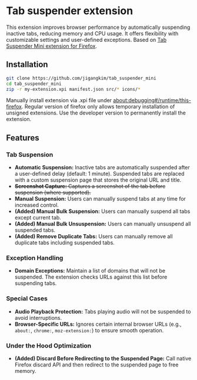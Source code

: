 # Tab suspender extension

This extension improves browser performance by automatically suspending inactive tabs, reducing memory and CPU usage. It offers flexibility with customizable settings and user-defined exceptions. Based on [Tab Suspender Mini extension for Firefox](https://addons.mozilla.org/en-US/firefox/addon/tab-suspender-mini/).

## Installation

```bash
git clone https://github.com/jigangkim/tab_suspender_mini
cd tab_suspender_mini
zip -r my-extension.xpi manifest.json src/* icons/*
```

Manually install extension via .xpi file under [about:debugging#/runtime/this-firefox](about:debugging#/runtime/this-firefox). Regular version of firefox only allows temporary installation of unsigned extensions. Use the developer version to permanently install the extension.

## Features

### Tab Suspension
- **Automatic Suspension:** Inactive tabs are automatically suspended after a user-defined delay (default: 1 minute). Suspended tabs are replaced with a custom suspension page that stores the original URL and title.
- ~~**Screenshot Capture:** Captures a screenshot of the tab before suspension (where supported).~~
- **Manual Suspension:** Users can manually suspend tabs at any time for increased control.
- **(Added) Manual Bulk Suspension:** Users can manually suspend all tabs except current tab.
- **(Added) Manual Bulk Unsuspension:** Users can manually unsuspend all suspended tabs.
- **(Added) Remove Duplicate Tabs:** Users can manually remove all duplicate tabs including suspended tabs.

### Exception Handling
- **Domain Exceptions:** Maintain a list of domains that will not be suspended. The extension checks URLs against this list before suspending tabs.

### Special Cases
- **Audio Playback Protection:** Tabs playing audio will not be suspended to avoid interruptions.
- **Browser-Specific URLs:** Ignores certain internal browser URLs (e.g., `about:`, `chrome:`, `moz-extension:`) to ensure smooth operation.

### Under the Hood Optimization
- **(Added) Discard Before Redirecting to the Suspended Page:** Call native Firefox discard API and then redirect to the suspended page to free memory.